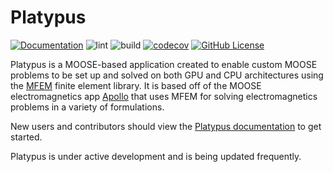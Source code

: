 Platypus
=====
[![Documentation](https://github.com/aurora-multiphysics/platypus/actions/workflows/pages.yml/badge.svg?branch=main)](https://aurora-multiphysics.github.io/platypus/)
![lint](https://github.com/aurora-multiphysics/platypus/actions/workflows/lint.yml/badge.svg?branch=main)
![build](https://github.com/aurora-multiphysics/platypus/actions/workflows/main.yml/badge.svg?branch=main)
[![codecov](https://codecov.io/gh/aurora-multiphysics/platypus/graph/badge.svg?token=WV2DE9DT53)](https://codecov.io/gh/aurora-multiphysics/platypus)
[![GitHub License](https://img.shields.io/github/license/aurora-multiphysics/platypus)](https://www.gnu.org/licenses/old-licenses/lgpl-2.1.html)

Platypus is a MOOSE-based application created to enable custom MOOSE
problems to be set up and solved on both GPU and CPU architectures using the
[MFEM](https://github.com/mfem/mfem) finite element library. It is based off of the MOOSE
electromagnetics app
[Apollo](https://github.com/aurora-multiphysics/apollo) that uses MFEM
for solving electromagnetics problems in a variety of formulations.

New users and contributors should view the [Platypus documentation](https://aurora-multiphysics.github.io/platypus/) to get started.

Platypus is under active development and is being updated frequently.
